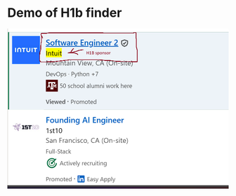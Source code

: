 # Demo of H1b finder

![Marking the company that sponsored h1b visa in the last two years](h1bemployer.png)
